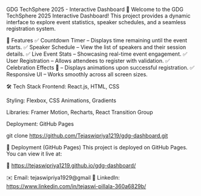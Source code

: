 GDG TechSphere 2025 - Interactive Dashboard 🚀
Welcome to the GDG TechSphere 2025 Interactive Dashboard! This project provides a dynamic interface to explore event statistics, speaker schedules, and a seamless registration system.

📌 Features
✅ Countdown Timer – Displays time remaining until the event starts.
✅ Speaker Schedule – View the list of speakers and their session details.
✅ Live Event Stats – Showcasing real-time event engagement.
✅ User Registration – Allows attendees to register with validation.
✅ Celebration Effects 🎉 – Displays animations upon successful registration.
✅ Responsive UI – Works smoothly across all screen sizes.

🛠 Tech Stack
Frontend: React.js, HTML, CSS

Styling: Flexbox, CSS Animations, Gradients

Libraries: Framer Motion, Recharts, React Transition Group

Deployment: GitHub Pages

git clone https://github.com/Tejaswipriya1219/gdg-dashboard.git

🚀 Deployment (GitHub Pages)
This project is deployed on GitHub Pages. You can view it live at:

🔗 https://tejaswipriya1219.github.io/gdg-dashboard/



✉️ Email: tejaswipriya1929@gmail
🔗 LinkedIn: https://www.linkedin.com/in/tejaswi-pillala-360a6829b/









